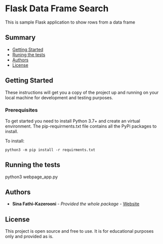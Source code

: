 # Flask Data Frame Search

This is sample Flask application to show rows from a data frame

## Summary

  - [Getting Started](#getting-started)
  - [Runing the tests](#running-the-tests)
  - [Authors](#authors)
  - [License](#license)

## Getting Started

These instructions will get you a copy of the project up and running on
your local machine for development and testing purposes. 
### Prerequisites

To get started you need to install Python 3.7+ and create an virtual environment.
The pip-requirments.txt file contains all the PyPi packages to install. 

To install:

    python3 -m pip install -r requirments.txt

## Running the tests

python3 webpage_app.py

## Authors

  - **Sina Fathi-Kazerooni** - *Provided the whole package* -
    [Website](https://sinafathi.com)


## License

This project is open source and free to use. It is for educational purposes only and provided as is.
